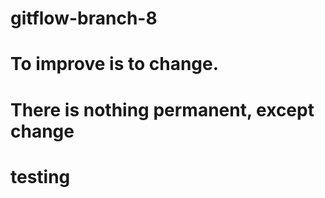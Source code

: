 # gitflow-branch-8
# To improve is to change.
# There is nothing permanent, except change
# testing
